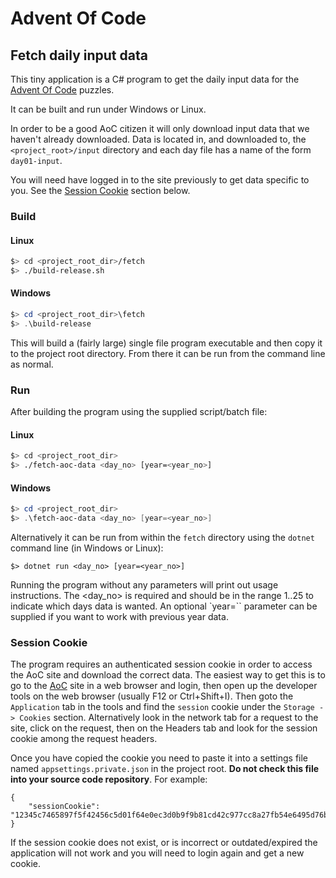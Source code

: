 # Advent Of Code
## Fetch daily input data

This tiny application is a C# program to get the daily input data for the [Advent Of Code](https://adventofcode.com) puzzles.

It can be built and run under Windows or Linux. 

In order to be a good AoC citizen it will only download input data that we haven't already downloaded. Data is located in, and downloaded to, the `<project_root>/input` directory and each day file has a name of the form `day01-input`.

You will need have logged in to the site previously to get data specific to you. See the [Session Cookie](#session-cookie) section below.

### Build

#### Linux

```sh
$> cd <project_root_dir>/fetch
$> ./build-release.sh
```

#### Windows

```powershell
$> cd <project_root_dir>\fetch
$> .\build-release
```

This will build a (fairly large) single file program executable and then copy it to the project root directory. From there it can be run from the command line as normal.

### Run 

After building the program using the supplied script/batch file:

#### Linux

```sh
$> cd <project_root_dir>
$> ./fetch-aoc-data <day_no> [year=<year_no>]
```

#### Windows

```powershell
$> cd <project_root_dir>
$> .\fetch-aoc-data <day_no> [year=<year_no>]
```

Alternatively it can be run from within the `fetch` directory using the `dotnet` command line (in Windows or Linux):

```
$> dotnet run <day_no> [year=<year_no>]
```

Running the program without any parameters will print out usage instructions. The <day_no> is required and should be in the range 1..25 to indicate which days data is wanted. An optional `year=`` parameter can be supplied if you want to work with previous year data.

### Session Cookie

The program requires an authenticated session cookie in order to access the AoC site and download the correct data. The easiest way to get this is to go to the [AoC](https://adventofcode.com) site in a web browser and login, then open up the developer tools on the web browser (usually F12 or Ctrl+Shift+I). Then goto the `Application` tab in the tools and find the `session` cookie under the `Storage -> Cookies` section. Alternatively look in the network tab for a request to the site, click on the request, then on the Headers tab and look for the session cookie among the request headers.

Once you have copied the cookie you need to paste it into a settings file named `appsettings.private.json` in the project root. **Do not check this file into your source code repository**. For example:

```
{
    "sessionCookie": "12345c7465897f5f42456c5d01f64e0ec3d0b9f9b81cd42c977cc8a27fb54e6495d76bc649147157bcc8cd5cffba1523df321f3eb4ae3bfb89c10d15d608fff2"
}
```

If the session cookie does not exist, or is incorrect or outdated/expired the application will not work and you will need to login again and get a new cookie.